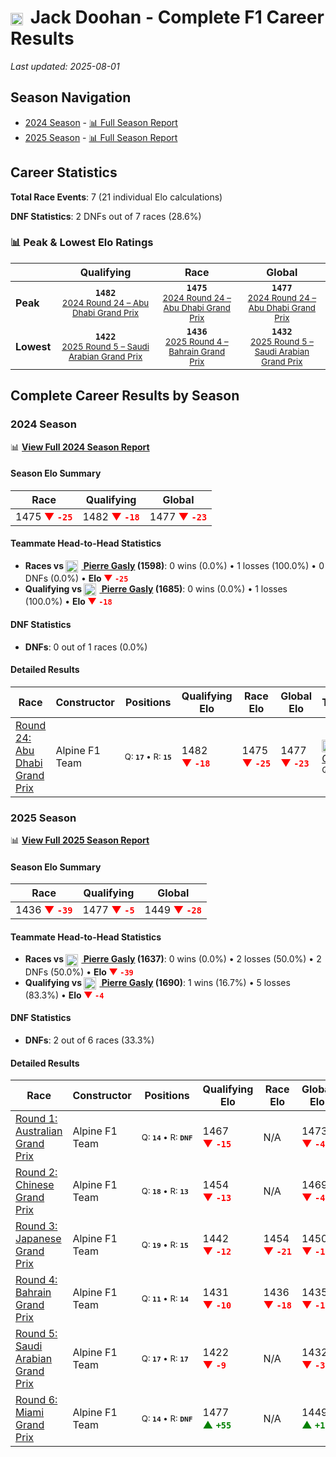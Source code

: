 # <img src="https://upload.wikimedia.org/wikipedia/commons/8/88/Flag_of_Australia_%28converted%29.svg" alt="Australia" width="20" height="auto" style="vertical-align: middle; margin-right: 5px;" onerror="this.outerHTML='🇦🇺'; this.style.marginRight='5px';"/> Jack Doohan - Complete F1 Career Results

*Last updated: 2025-08-01*

## Season Navigation

- [2024 Season](#2024-season) - [📊 Full Season Report](../seasons/2024-season-report)
- [2025 Season](#2025-season) - [📊 Full Season Report](../seasons/2025-season-report)

## Career Statistics

**Total Race Events**: 7 (21 individual Elo calculations)

**DNF Statistics**: 2 DNFs out of 7 races (28.6%)

### 📊 Peak & Lowest Elo Ratings

| &nbsp; | Qualifying | Race | Global |
|-------|------------|------|--------|
| **Peak** | <center>**`1482`**<br/><small>[2024 Round 24 – Abu Dhabi Grand Prix](../seasons/2024-season-report#round-24-abu-dhabi-grand-prix)</small></center> | <center>**`1475`**<br/><small>[2024 Round 24 – Abu Dhabi Grand Prix](../seasons/2024-season-report#round-24-abu-dhabi-grand-prix)</small></center> | <center>**`1477`**<br/><small>[2024 Round 24 – Abu Dhabi Grand Prix](../seasons/2024-season-report#round-24-abu-dhabi-grand-prix)</small></center> |
| **Lowest** | <center>**`1422`**<br/><small>[2025 Round 5 – Saudi Arabian Grand Prix](../seasons/2025-season-report#round-5-saudi-arabian-grand-prix)</small></center> | <center>**`1436`**<br/><small>[2025 Round 4 – Bahrain Grand Prix](../seasons/2025-season-report#round-4-bahrain-grand-prix)</small></center> | <center>**`1432`**<br/><small>[2025 Round 5 – Saudi Arabian Grand Prix](../seasons/2025-season-report#round-5-saudi-arabian-grand-prix)</small></center> |


## Complete Career Results by Season

### 2024 Season

📊 **[View Full 2024 Season Report](../seasons/2024-season-report)**

#### Season Elo Summary

| Race | Qualifying | Global |
|------|------------|--------|
| 1475 **<span style="color: red;">▼&nbsp;`-25`</span>** | 1482 **<span style="color: red;">▼&nbsp;`-18`</span>** | 1477 **<span style="color: red;">▼&nbsp;`-23`</span>** |

#### Teammate Head-to-Head Statistics

- **Races vs [<img src="https://upload.wikimedia.org/wikipedia/commons/c/c3/Flag_of_France.svg" alt="France" width="20" height="auto" style="vertical-align: middle; margin-right: 5px;" onerror="this.outerHTML='🇫🇷'; this.style.marginRight='5px';"/> Pierre Gasly](pierre-gasly) (1598)**: 0 wins (0.0%) • 1 losses (100.0%) • 0 DNFs (0.0%) • **Elo <span style="color: red;">▼&nbsp;`-25`</span>**
- **Qualifying vs [<img src="https://upload.wikimedia.org/wikipedia/commons/c/c3/Flag_of_France.svg" alt="France" width="20" height="auto" style="vertical-align: middle; margin-right: 5px;" onerror="this.outerHTML='🇫🇷'; this.style.marginRight='5px';"/> Pierre Gasly](pierre-gasly) (1685)**: 0 wins (0.0%) • 1 losses (100.0%) • **Elo <span style="color: red;">▼&nbsp;`-18`</span>**

#### DNF Statistics

- **DNFs**: 0 out of 1 races (0.0%)

#### Detailed Results

| Race | Constructor | Positions | Qualifying Elo | Race Elo | Global Elo | Teammate |
|------|-------------|-----------|----------------|----------|------------|----------|
| [Round 24: Abu Dhabi Grand Prix](../seasons/2024-season-report#round-24-abu-dhabi-grand-prix) | Alpine F1 Team | <small>Q:&nbsp;**`17`**&nbsp;•&nbsp;R:&nbsp;**`15`**</small> | 1482 **<span style="color: red;">▼&nbsp;`-18`</span>** | 1475 **<span style="color: red;">▼&nbsp;`-25`</span>** | 1477 **<span style="color: red;">▼&nbsp;`-23`</span>** | [<img src="https://upload.wikimedia.org/wikipedia/commons/c/c3/Flag_of_France.svg" alt="France" width="20" height="auto" style="vertical-align: middle; margin-right: 5px;" onerror="this.outerHTML='🇫🇷'; this.style.marginRight='5px';"/> Pierre Gasly](pierre-gasly)<br/><small>Q:&nbsp;**`5`**&nbsp;•&nbsp;R:&nbsp;**`7`**</small> |

### 2025 Season

📊 **[View Full 2025 Season Report](../seasons/2025-season-report)**

#### Season Elo Summary

| Race | Qualifying | Global |
|------|------------|--------|
| 1436 **<span style="color: red;">▼&nbsp;`-39`</span>** | 1477 **<span style="color: red;">▼&nbsp;`-5`</span>** | 1449 **<span style="color: red;">▼&nbsp;`-28`</span>** |

#### Teammate Head-to-Head Statistics

- **Races vs [<img src="https://upload.wikimedia.org/wikipedia/commons/c/c3/Flag_of_France.svg" alt="France" width="20" height="auto" style="vertical-align: middle; margin-right: 5px;" onerror="this.outerHTML='🇫🇷'; this.style.marginRight='5px';"/> Pierre Gasly](pierre-gasly) (1637)**: 0 wins (0.0%) • 2 losses (50.0%) • 2 DNFs (50.0%) • **Elo <span style="color: red;">▼&nbsp;`-39`</span>**
- **Qualifying vs [<img src="https://upload.wikimedia.org/wikipedia/commons/c/c3/Flag_of_France.svg" alt="France" width="20" height="auto" style="vertical-align: middle; margin-right: 5px;" onerror="this.outerHTML='🇫🇷'; this.style.marginRight='5px';"/> Pierre Gasly](pierre-gasly) (1690)**: 1 wins (16.7%) • 5 losses (83.3%) • **Elo <span style="color: red;">▼&nbsp;`-4`</span>**

#### DNF Statistics

- **DNFs**: 2 out of 6 races (33.3%)

#### Detailed Results

| Race | Constructor | Positions | Qualifying Elo | Race Elo | Global Elo | Teammate |
|------|-------------|-----------|----------------|----------|------------|----------|
| [Round 1: Australian Grand Prix](../seasons/2025-season-report#round-1-australian-grand-prix) | Alpine F1 Team | <small>Q:&nbsp;**`14`**&nbsp;•&nbsp;R:&nbsp;**`DNF`**</small> | 1467 **<span style="color: red;">▼&nbsp;`-15`</span>** | N/A | 1473 **<span style="color: red;">▼&nbsp;`-4`</span>** | [<img src="https://upload.wikimedia.org/wikipedia/commons/c/c3/Flag_of_France.svg" alt="France" width="20" height="auto" style="vertical-align: middle; margin-right: 5px;" onerror="this.outerHTML='🇫🇷'; this.style.marginRight='5px';"/> Pierre Gasly](pierre-gasly)<br/><small>Q:&nbsp;**`9`**&nbsp;•&nbsp;R:&nbsp;**`11`**</small> |
| [Round 2: Chinese Grand Prix](../seasons/2025-season-report#round-2-chinese-grand-prix) | Alpine F1 Team | <small>Q:&nbsp;**`18`**&nbsp;•&nbsp;R:&nbsp;**`13`**</small> | 1454 **<span style="color: red;">▼&nbsp;`-13`</span>** | N/A | 1469 **<span style="color: red;">▼&nbsp;`-4`</span>** | [<img src="https://upload.wikimedia.org/wikipedia/commons/c/c3/Flag_of_France.svg" alt="France" width="20" height="auto" style="vertical-align: middle; margin-right: 5px;" onerror="this.outerHTML='🇫🇷'; this.style.marginRight='5px';"/> Pierre Gasly](pierre-gasly)<br/><small>Q:&nbsp;**`16`**&nbsp;•&nbsp;R:&nbsp;**`DNF`**</small> |
| [Round 3: Japanese Grand Prix](../seasons/2025-season-report#round-3-japanese-grand-prix) | Alpine F1 Team | <small>Q:&nbsp;**`19`**&nbsp;•&nbsp;R:&nbsp;**`15`**</small> | 1442 **<span style="color: red;">▼&nbsp;`-12`</span>** | 1454 **<span style="color: red;">▼&nbsp;`-21`</span>** | 1450 **<span style="color: red;">▼&nbsp;`-18`</span>** | [<img src="https://upload.wikimedia.org/wikipedia/commons/c/c3/Flag_of_France.svg" alt="France" width="20" height="auto" style="vertical-align: middle; margin-right: 5px;" onerror="this.outerHTML='🇫🇷'; this.style.marginRight='5px';"/> Pierre Gasly](pierre-gasly)<br/><small>Q:&nbsp;**`11`**&nbsp;•&nbsp;R:&nbsp;**`13`**</small> |
| [Round 4: Bahrain Grand Prix](../seasons/2025-season-report#round-4-bahrain-grand-prix) | Alpine F1 Team | <small>Q:&nbsp;**`11`**&nbsp;•&nbsp;R:&nbsp;**`14`**</small> | 1431 **<span style="color: red;">▼&nbsp;`-10`</span>** | 1436 **<span style="color: red;">▼&nbsp;`-18`</span>** | 1435 **<span style="color: red;">▼&nbsp;`-16`</span>** | [<img src="https://upload.wikimedia.org/wikipedia/commons/c/c3/Flag_of_France.svg" alt="France" width="20" height="auto" style="vertical-align: middle; margin-right: 5px;" onerror="this.outerHTML='🇫🇷'; this.style.marginRight='5px';"/> Pierre Gasly](pierre-gasly)<br/><small>Q:&nbsp;**`4`**&nbsp;•&nbsp;R:&nbsp;**`7`**</small> |
| [Round 5: Saudi Arabian Grand Prix](../seasons/2025-season-report#round-5-saudi-arabian-grand-prix) | Alpine F1 Team | <small>Q:&nbsp;**`17`**&nbsp;•&nbsp;R:&nbsp;**`17`**</small> | 1422 **<span style="color: red;">▼&nbsp;`-9`</span>** | N/A | 1432 **<span style="color: red;">▼&nbsp;`-3`</span>** | [<img src="https://upload.wikimedia.org/wikipedia/commons/c/c3/Flag_of_France.svg" alt="France" width="20" height="auto" style="vertical-align: middle; margin-right: 5px;" onerror="this.outerHTML='🇫🇷'; this.style.marginRight='5px';"/> Pierre Gasly](pierre-gasly)<br/><small>Q:&nbsp;**`9`**&nbsp;•&nbsp;R:&nbsp;**`DNF`**</small> |
| [Round 6: Miami Grand Prix](../seasons/2025-season-report#round-6-miami-grand-prix) | Alpine F1 Team | <small>Q:&nbsp;**`14`**&nbsp;•&nbsp;R:&nbsp;**`DNF`**</small> | 1477 **<span style="color: green;">▲&nbsp;`+55`</span>** | N/A | 1449 **<span style="color: green;">▲&nbsp;`+17`</span>** | [<img src="https://upload.wikimedia.org/wikipedia/commons/c/c3/Flag_of_France.svg" alt="France" width="20" height="auto" style="vertical-align: middle; margin-right: 5px;" onerror="this.outerHTML='🇫🇷'; this.style.marginRight='5px';"/> Pierre Gasly](pierre-gasly)<br/><small>Q:&nbsp;**`20`**&nbsp;•&nbsp;R:&nbsp;**`13`**</small> |

